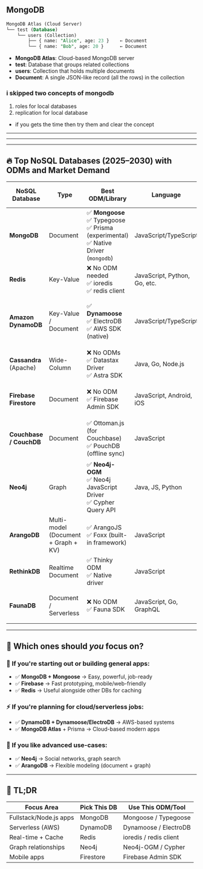 ## MongoDB

```sql
MongoDB Atlas (Cloud Server)
└── test (Database)
    └── users (Collection)
        ├── { name: "Alice", age: 23 }    ← Document
        └── { name: "Bob", age: 20 }      ← Document
```

* **MongoDB Atlas**: Cloud-based MongoDB server
* **test**: Database that groups related collections
* **users**: Collection that holds multiple documents
* **Document**: A single JSON-like record (all the rows) in the collection


### i skipped two concepts of mongodb 
1. roles for local databases
2. replication for local database
* if you gets the time then try them and clear the concept


---
---
---


## 🔥 Top NoSQL Databases (2025–2030) with ODMs and Market Demand

| NoSQL Database          | Type                                | Best ODM/Library                                                                        | Language                     | Demand (2025–2030)                          |
| ----------------------- | ----------------------------------- | --------------------------------------------------------------------------------------- | ---------------------------- | ------------------------------------------- |
| **MongoDB**             | Document                            | ✅ **Mongoose**<br>✅ Typegoose<br>✅ Prisma (experimental)<br>✅ Native Driver (`mongodb`) | JavaScript/TypeScript        | ⭐⭐⭐⭐⭐ (Very High)                           |
| **Redis**               | Key-Value                           | ❌ No ODM needed<br>✅ ioredis<br>✅ redis client                                          | JavaScript, Python, Go, etc. | ⭐⭐⭐⭐ (High)                                 |
| **Amazon DynamoDB**     | Key-Value / Document                | ✅ **Dynamoose**<br>✅ ElectroDB<br>✅ AWS SDK (native)                                    | JavaScript/TypeScript        | ⭐⭐⭐⭐ (High, growing due to serverless apps) |
| **Cassandra** (Apache)  | Wide-Column                         | ❌ No ODMs<br>✅ Datastax Driver<br>✅ Astra SDK                                           | Java, Go, Node.js            | ⭐⭐⭐ (Stable, used in Big Data/IoT)          |
| **Firebase Firestore**  | Document                            | ❌ No ODM<br>✅ Firebase Admin SDK                                                        | JavaScript, Android, iOS     | ⭐⭐⭐⭐ (High for mobile/web apps)             |
| **Couchbase / CouchDB** | Document                            | ✅ Ottoman.js (for Couchbase)<br>✅ PouchDB (offline sync)                                | JavaScript                   | ⭐⭐ (Medium, used in niche real-time apps)   |
| **Neo4j**               | Graph                               | ✅ **Neo4j-OGM**<br>✅ Neo4j JavaScript Driver<br>✅ Cypher Query API                      | Java, JS, Python             | ⭐⭐ (Growing slowly in graph-based systems)  |
| **ArangoDB**            | Multi-model (Document + Graph + KV) | ✅ ArangoJS<br>✅ Foxx (built-in framework)                                               | JavaScript                   | ⭐⭐ (Niche but flexible)                     |
| **RethinkDB**           | Realtime Document                   | ✅ Thinky ODM<br>✅ Native driver                                                         | JavaScript                   | ⭐ (Fading, low demand)                      |
| **FaunaDB**             | Document / Serverless               | ❌ No ODM<br>✅ Fauna SDK                                                                 | JavaScript, Go, GraphQL      | ⭐⭐ (Growing in serverless space)            |

---

## 🧠 Which ones should *you* focus on?

### 🔰 If you're starting out or building general apps:

* ✅ **MongoDB + Mongoose** → Easy, powerful, job-ready
* ✅ **Firebase** → Fast prototyping, mobile/web-friendly
* ✅ **Redis** → Useful alongside other DBs for caching

### ⚡ If you're planning for **cloud/serverless jobs**:

* ✅ **DynamoDB + Dynamoose/ElectroDB** → AWS-based systems
* ✅ **MongoDB Atlas** + Prisma → Cloud-based modern apps

### 🧪 If you like advanced use-cases:

* ✅ **Neo4j** → Social networks, graph search
* ✅ **ArangoDB** → Flexible modeling (document + graph)

---

## 📝 TL;DR

| Focus Area             | Pick This DB | Use This ODM/Tool      |
| ---------------------- | ------------ | ---------------------- |
| Fullstack/Node.js apps | MongoDB      | Mongoose / Typegoose   |
| Serverless (AWS)       | DynamoDB     | Dynamoose / ElectroDB  |
| Real-time + Cache      | Redis        | ioredis / redis client |
| Graph relationships    | Neo4j        | Neo4j-OGM / Cypher     |
| Mobile apps            | Firestore    | Firebase Admin SDK     |
